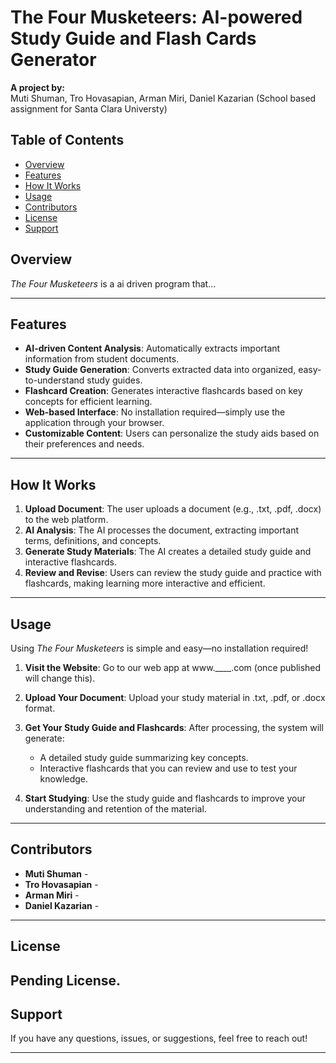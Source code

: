 # The Four Musketeers: AI-powered Study Guide and Flash Cards Generator

**A project by:**  
Muti Shuman, Tro Hovasapian, Arman Miri, Daniel Kazarian
(School based assignment for Santa Clara Universty)
## Table of Contents

- [Overview](#overview)
- [Features](#features)
- [How It Works](#how-it-works)
- [Usage](#usage)
- [Contributors](#contributors)
- [License](#license)
- [Support](#support)

## Overview

*The Four Musketeers* is a ai driven program that...

---

## Features

- **AI-driven Content Analysis**: Automatically extracts important information from student documents.
- **Study Guide Generation**: Converts extracted data into organized, easy-to-understand study guides.
- **Flashcard Creation**: Generates interactive flashcards based on key concepts for efficient learning.
- **Web-based Interface**: No installation required—simply use the application through your browser.
- **Customizable Content**: Users can personalize the study aids based on their preferences and needs.

---

## How It Works

1. **Upload Document**: The user uploads a document (e.g., .txt, .pdf, .docx) to the web platform.
2. **AI Analysis**: The AI processes the document, extracting important terms, definitions, and concepts.
3. **Generate Study Materials**: The AI creates a detailed study guide and interactive flashcards.
4. **Review and Revise**: Users can review the study guide and practice with flashcards, making learning more interactive and efficient.

---

## Usage

Using *The Four Musketeers* is simple and easy—no installation required!

1. **Visit the Website**: Go to our web app at www.____.com (once published will change this).
   
2. **Upload Your Document**: Upload your study material in .txt, .pdf, or .docx format.

3. **Get Your Study Guide and Flashcards**: After processing, the system will generate:
   - A detailed study guide summarizing key concepts.
   - Interactive flashcards that you can review and use to test your knowledge.

4. **Start Studying**: Use the study guide and flashcards to improve your understanding and retention of the material.

---

## Contributors

- **Muti Shuman** -
- **Tro Hovasapian** - 
- **Arman Miri** - 
- **Daniel Kazarian** - 

---

## License
Pending License. 
---

## Support

If you have any questions, issues, or suggestions, feel free to reach out!

---

